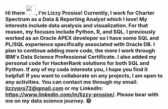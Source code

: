 ### Hi there <img src="https://raw.githubusercontent.com/MartinHeinz/MartinHeinz/master/wave.gif" width="30px">, I'm Lizzy Prosise! Currently, I work for Charter Spectrum as a Data & Reporting Analyst which I love! My interests include data analysis and visualization. For that reason, my focuses include Python, R, and SQL. I previously worked as an Oracle APEX developer so I have some SQL and PL/SQL experience specifically associated with Oracle DB. I plan to continue adding more code, the more I work through IBM's Data Science Professional Certificate. I also added my personal code for HackerRank solutions for both SQL and Python. If any of my code interests you, I hope you find it helpful! If you want to collaborate on any projects, I am open to any activities. You can contact me through my email: lizzypro72@gmail.com or my LinkedIn: https://www.linkedin.com/in/lizzy-prosise/. Please bear with me on my data science journey. 😄
<!--
**Liss4rd/Liss4rd** is a ✨ _special_ ✨ repository because its `README.md` (this file) appears on your GitHub profile.

Here are some ideas to get you started:
- 🔭 I’m currently working on ...
- 🌱 I’m currently learning ...
- 👯 I’m looking to collaborate on ...
- 🤔 I’m looking for help with ...
- 💬 Ask me about ...
- 📫 How to reach me: ...
- 😄 Pronouns: ...
- ⚡ Fun fact: ...
-->
